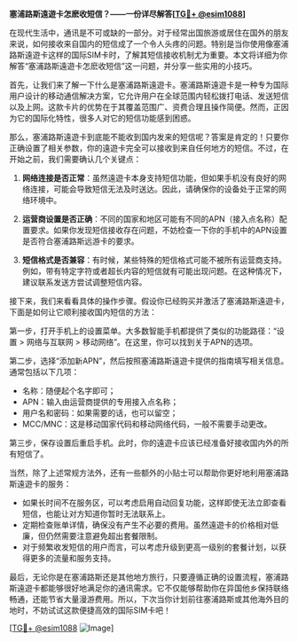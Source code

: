 **塞浦路斯遠遊卡怎麽收短信？——一份详尽解答[[TG💪+ @esim1088](https://t.me/s/esim1088)]**

在现代生活中，通讯是不可或缺的一部分。对于经常出国旅游或居住在国外的朋友来说，如何接收来自国内的短信成了一个令人头疼的问题。特别是当你使用像塞浦路斯遠遊卡这样的国际SIM卡时，了解其短信接收机制尤为重要。本文将详细为你解答“塞浦路斯遠遊卡怎麽收短信”这一问题，并分享一些实用的小技巧。

首先，让我们来了解一下什么是塞浦路斯遠遊卡。塞浦路斯遠遊卡是一种专为国际用户设计的移动通信解决方案，它允许用户在全球范围内轻松拨打电话、发送短信以及上网。这款卡片的优势在于其覆盖范围广、资费合理且操作简便。然而，正因为它的国际化特性，很多人对它的短信功能感到困惑。

那么，塞浦路斯遠遊卡到底能不能收到国内发来的短信呢？答案是肯定的！只要你正确设置了相关参数，你的遠遊卡完全可以接收到来自任何地方的短信。不过，在开始之前，我们需要确认几个关键点：

1. **网络连接是否正常**：虽然遠遊卡本身支持短信功能，但如果手机没有良好的网络连接，可能会导致短信无法及时送达。因此，请确保你的设备处于正常的网络环境中。

2. **运营商设置是否正确**：不同的国家和地区可能有不同的APN（接入点名称）配置要求。如果你发现短信接收存在问题，不妨检查一下你的手机中的APN设置是否符合塞浦路斯远游卡的要求。

3. **短信格式是否兼容**：有时候，某些特殊的短信格式可能不被所有运营商支持。例如，带有特定字符或者超长内容的短信就有可能出现问题。在这种情况下，建议联系发送方尝试调整短信内容。

接下来，我们来看看具体的操作步骤。假设你已经购买并激活了塞浦路斯遠遊卡，下面是如何让它顺利接收国内短信的方法：

第一步，打开手机上的设置菜单。大多数智能手机都提供了类似的功能路径：“设置 > 网络与互联网 > 移动网络”。在这里，你可以找到关于APN的选项。

第二步，选择“添加新APN”，然后按照塞浦路斯遠遊卡提供的指南填写相关信息。通常包括以下几项：
   - 名称：随便起个名字即可；
   - APN：输入由运营商提供的专用接入点名称；
   - 用户名和密码：如果需要的话，也可以留空；
   - MCC/MNC：这是移动国家代码和移动网络代码，一般不需要手动更改。

第三步，保存设置后重启手机。此时，你的遠遊卡应该已经准备好接收国内外的所有短信了。

当然，除了上述常规方法外，还有一些额外的小贴士可以帮助你更好地利用塞浦路斯遠遊卡的服务：

- 如果长时间不在服务区，可以考虑启用自动回复功能，这样即使无法立即查看短信，也能让对方知道你暂时无法联系上。
- 定期检查账单详情，确保没有产生不必要的费用。虽然遠遊卡的价格相对低廉，但仍然需要注意避免超出套餐限制。
- 对于频繁收发短信的用户而言，可以考虑升级到更高一级别的套餐计划，以获得更多的流量和服务支持。

最后，无论你是在塞浦路斯还是其他地方旅行，只要遵循正确的设置流程，塞浦路斯遠遊卡都能够很好地满足你的通讯需求。它不仅能够帮助你在异国他乡保持联络畅通，还能节省大量漫游费用。所以，下次当你计划前往塞浦路斯或其他海外目的地时，不妨试试这款便捷高效的国际SIM卡吧！

[[TG💪+ @esim1088](https://t.me/s/esim1088) ![Image](https://i.postimg.cc/4NQfJmqS/Snipaste-2025-05-13-00-14-12.png)]